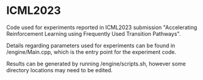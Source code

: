 # ICML2023

Code used for experiments reported in ICML2023 submission "Accelerating Reinforcement Learning using Frequently Used Transition Pathways".

Details regarding parameters used for experiments can be found in /engine/Main.cpp, which is the entry point for the experiment code.

Results can be generated by running /engine/scripts.sh, however some directory locations may need to be edited.
